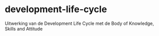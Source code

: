 # development-life-cycle

Uitwerking van de Development Life Cycle met de Body of Knowledge, Skills and Attitude
